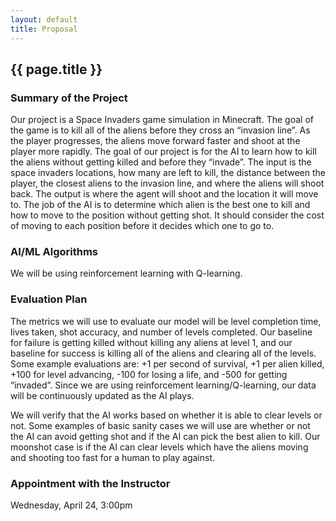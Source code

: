 ```yaml
---
layout: default
title: Proposal
---
```



## {{ page.title }}

### Summary of the Project 
Our project is a Space Invaders game simulation in Minecraft. The goal of the game is to kill all of the aliens before they cross an “invasion line”. As the player progresses, the aliens move forward faster and shoot at the player more rapidly. The goal of our project is for the AI to learn how to kill the aliens without getting killed and before they “invade”. The input is the space invaders locations, how many are left to kill, the distance between the player, the closest aliens to the invasion line, and where the aliens will shoot back. The output is where the agent will shoot and the location it will move to. The job of the AI is to determine which alien is the best one to kill and how to move to the position without getting shot. It should consider the cost of moving to each position before it decides which one to go to.

### AI/ML Algorithms
We will be using reinforcement learning with Q-learning.

### Evaluation Plan
The metrics we will use to evaluate our model will be level completion time, lives taken, shot accuracy, and number of levels completed. Our baseline for failure is getting killed without killing any aliens at level 1, and our baseline for success is killing all of the aliens and clearing all of the levels. Some example evaluations are: +1 per second of survival, +1 per alien killed, +100 for level advancing, -100 for losing a life, and -500 for getting “invaded”. Since we are using reinforcement learning/Q-learning, our data will be continuously updated as the AI plays.

We will verify that the AI works based on whether it is able to clear levels or not. Some examples of basic sanity cases we will use are whether or not the AI can avoid getting shot and if the AI can pick the best alien to kill. Our moonshot case is if the AI can clear levels which have the aliens moving and shooting too fast for a human to play against. 

### Appointment with the Instructor 
Wednesday, April 24, 3:00pm

